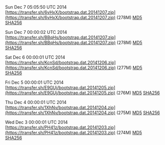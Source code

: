 Sun Dec  7 05:05:50 UTC 2014 [https://transfer.sh/6vHxX/bootstrap.dat.20141207.zip](https://transfer.sh/6vHxX/bootstrap.dat.20141207.zip) (278M) [MD5](https://transfer.sh/6IRDP/md5.txt) [SHA256](https://transfer.sh/anELw/sha256.txt)

Sun Dec  7 00:00:02 UTC 2014 [https://transfer.sh/BBqHs/bootstrap.dat.20141207.zip](https://transfer.sh/BBqHs/bootstrap.dat.20141207.zip) (278M) [MD5](https://transfer.sh/56iQF/md5.txt) [SHA256](https://transfer.sh/1fZ6oK/sha256.txt)

Sat Dec  6 00:00:01 UTC 2014 [https://transfer.sh/KcnSd/bootstrap.dat.20141206.zip](https://transfer.sh/KcnSd/bootstrap.dat.20141206.zip) (277M) [MD5](https://transfer.sh/12qin5/md5.txt) [SHA256](https://transfer.sh/yA1JS/sha256.txt)

Fri Dec  5 00:00:01 UTC 2014 [https://transfer.sh/E9GUj/bootstrap.dat.20141205.zip](https://transfer.sh/E9GUj/bootstrap.dat.20141205.zip) (276M) [MD5](https://transfer.sh/4NBli/md5.txt) [SHA256](https://transfer.sh/JXyc2/sha256.txt)

Thu Dec  4 00:00:01 UTC 2014 [https://transfer.sh/1XhNv/bootstrap.dat.20141204.zip](https://transfer.sh/1XhNv/bootstrap.dat.20141204.zip) (275M) [MD5](https://transfer.sh/on1Gb/md5.txt) [SHA256](https://transfer.sh/1a662Q/sha256.txt)

Wed Dec  3 00:00:01 UTC 2014 [https://transfer.sh/PH41z/bootstrap.dat.20141203.zip](https://transfer.sh/PH41z/bootstrap.dat.20141203.zip) (274M) [MD5](https://transfer.sh/Vxs6k/md5.txt) [SHA256](https://transfer.sh/9uCKv/sha256.txt)
